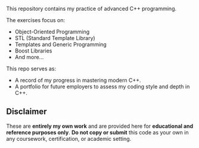 This repository contains my practice of advanced C++ programming.

The exercises focus on:
- Object-Oriented Programming
- STL (Standard Template Library)
- Templates and Generic Programming
- Boost Libraries
- And more...

This repo serves as:
- A record of my progress in mastering modern C++.
- A portfolio for future employers to assess my coding style and depth in C++.

## Disclaimer
These are **entirely my own work** and are provided here for **educational and reference purposes only**.
**Do not copy or submit** this code as your own in any coursework, certification, or academic setting.
